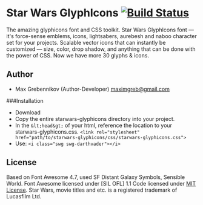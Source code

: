 # Star Wars GlyphIcons [![Build Status](https://img.shields.io/travis/bryanbraun/anchorjs/master.svg?style=flat)](https://maxgrebennikov.com/)

The amazing glyphicons font and CSS toolkit.
Star Wars GlyphIcons font&nbsp;&mdash; it's force-sense emblems, icons, lightsabers, aurebesh and naboo character set for your projects. Scalable vector icons that can instantly be customized&nbsp;&mdash; size, color, drop shadow, and anything that can be done with the power of CSS. Now we have more 30 glyphs & icons.

## Author

 * Max Grebennikov (Author-Developer) maximgreb@gmail.com

###Installation
 * Download
 * Copy the entire starwars-glyphicons directory into your project.
 * In the `&lt;head&gt;` of your html, reference the location to your starwars-glyphicons.css.
 		```
		<link rel="stylesheet" href="path/to/starwars-glyphicons/css/starwars-glyphicons.css">
		```
 * Use:
 		```<i class="swg swg-darthvader"></i>```

## License
Based on Font Awesome 4.7, used SF Distant Galaxy Symbols, Sensible World.
Font Awesome licensed under [SIL OFL] 1.1
Code licensed under [MIT License](http://opensource.org/licenses/MIT). 
Star Wars, movie titles and etc. is a registered trademark of Lucasfilm Ltd.
